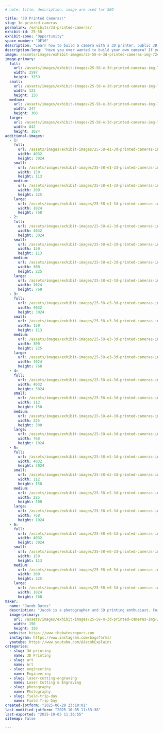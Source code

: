 ```yaml
---
# note: title, description, image are used for SEO

title: "3D Printed Cameras!"
slug: 3d-printed-cameras
permalink: /exhibits/3d-printed-cameras/
exhibit-id: 25-58
exhibit-zone: "Opportunity"
space-number: "OE10"
description: "Learn how to build a camera with a 3D printer, public 3D models, and some simple hardware!"
description-long: "Have you ever wanted to build your own camera? If you have access to a 3D printer, you can! Stop by the booth to learn about how you can find existing designs or design your own photography accessories, camera parts, or even entire cameras."
image: /assets/images/exhibit-images/25-58-e-3d-printed-cameras-img-7240-986-247x300.jpg
image-primary: 
  full:
    url: /assets/images/exhibit-images/25-58-e-3d-printed-cameras-img-7240-986-full.jpg
    width: 2597
    height: 3159
  small:
    url: /assets/images/exhibit-images/25-58-e-3d-printed-cameras-img-7240-986-123x150.jpg
    width: 123
    height: 150
  medium:
    url: /assets/images/exhibit-images/25-58-e-3d-printed-cameras-img-7240-986-247x300.jpg
    width: 247
    height: 300
  large:
    url: /assets/images/exhibit-images/25-58-e-3d-printed-cameras-img-7240-986-842x1024.jpg
    width: 842
    height: 1024
additional-images: 
  - 1:
    full:
      url: /assets/images/exhibit-images/25-58-e1-3d-printed-cameras-img-7130-2-full.JPG
      width: 4032
      height: 3024
    small:
      url: /assets/images/exhibit-images/25-58-e1-3d-printed-cameras-img-7130-2-150x113.JPG
      width: 150
      height: 113
    medium:
      url: /assets/images/exhibit-images/25-58-e1-3d-printed-cameras-img-7130-2-300x225.JPG
      width: 300
      height: 225
    large:
      url: /assets/images/exhibit-images/25-58-e1-3d-printed-cameras-img-7130-2-1024x768.JPG
      width: 1024
      height: 768
  - 2:
    full:
      url: /assets/images/exhibit-images/25-58-e2-3d-printed-cameras-img-7129-2-full.JPG
      width: 4032
      height: 3024
    small:
      url: /assets/images/exhibit-images/25-58-e2-3d-printed-cameras-img-7129-2-150x113.JPG
      width: 150
      height: 113
    medium:
      url: /assets/images/exhibit-images/25-58-e2-3d-printed-cameras-img-7129-2-300x225.JPG
      width: 300
      height: 225
    large:
      url: /assets/images/exhibit-images/25-58-e2-3d-printed-cameras-img-7129-2-1024x768.JPG
      width: 1024
      height: 768
  - 3:
    full:
      url: /assets/images/exhibit-images/25-58-e3-3d-printed-cameras-img-7132-2-full.JPG
      width: 4032
      height: 3024
    small:
      url: /assets/images/exhibit-images/25-58-e3-3d-printed-cameras-img-7132-2-150x113.JPG
      width: 150
      height: 113
    medium:
      url: /assets/images/exhibit-images/25-58-e3-3d-printed-cameras-img-7132-2-300x225.JPG
      width: 300
      height: 225
    large:
      url: /assets/images/exhibit-images/25-58-e3-3d-printed-cameras-img-7132-2-1024x768.JPG
      width: 1024
      height: 768
  - 4:
    full:
      url: /assets/images/exhibit-images/25-58-e4-3d-printed-cameras-img-6077-full.JPG
      width: 4032
      height: 3024
    small:
      url: /assets/images/exhibit-images/25-58-e4-3d-printed-cameras-img-6077-112x150.JPG
      width: 112
      height: 150
    medium:
      url: /assets/images/exhibit-images/25-58-e4-3d-printed-cameras-img-6077-225x300.JPG
      width: 225
      height: 300
    large:
      url: /assets/images/exhibit-images/25-58-e4-3d-printed-cameras-img-6077-768x1024.JPG
      width: 768
      height: 1024
  - 5:
    full:
      url: /assets/images/exhibit-images/25-58-e5-3d-printed-cameras-img-6078-full.JPG
      width: 4032
      height: 3024
    small:
      url: /assets/images/exhibit-images/25-58-e5-3d-printed-cameras-img-6078-112x150.JPG
      width: 112
      height: 150
    medium:
      url: /assets/images/exhibit-images/25-58-e5-3d-printed-cameras-img-6078-225x300.JPG
      width: 225
      height: 300
    large:
      url: /assets/images/exhibit-images/25-58-e5-3d-printed-cameras-img-6078-768x1024.JPG
      width: 768
      height: 1024
  - 6:
    full:
      url: /assets/images/exhibit-images/25-58-e6-3d-printed-cameras-img-6076-full.JPG
      width: 4032
      height: 3024
    small:
      url: /assets/images/exhibit-images/25-58-e6-3d-printed-cameras-img-6076-150x113.JPG
      width: 150
      height: 113
    medium:
      url: /assets/images/exhibit-images/25-58-e6-3d-printed-cameras-img-6076-300x225.JPG
      width: 300
      height: 225
    large:
      url: /assets/images/exhibit-images/25-58-e6-3d-printed-cameras-img-6076-1024x768.JPG
      width: 1024
      height: 768
maker: 
  name: "Jacob Bates"
  description: "Jacob is a photographer and 3D printing enthusiast. For the last few years, he has experimented with combining those two interests to create the perfect camera through a combination of existing and custom 3D designs."
  image-primary:
    url: /assets/images/exhibit-images/25-58-m-3d-printed-cameras-img-20191210-095745-cropped-150x150.jpg
    width: 150
    height: 150
  website: https://www.thebatesreport.com
  instagram: https://www.instagram.com/bagofarms/
  youtube: https://www.youtube.com/@JacobExplains
categories: 
  - slug: 3d-printing
    name: 3D Printing
  - slug: art
    name: Art
  - slug: engineering
    name: Engineering
  - slug: laser-cutting-engraving
    name: Laser Cutting & Engraving
  - slug: photography
    name: Photography
  - slug: field-trip-day
    name: Field Trip Day
created-jotform: "2025-06-29 23:10:01"
last-modified-jotform: "2025-10-05 11:33:38"
last-exported: "2025-10-05 11:36:55"
sitemap: false

---
```

